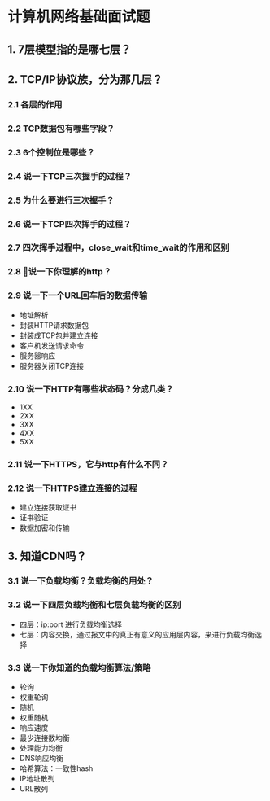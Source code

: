 # 计算机网络基础面试题
## 1. 7层模型指的是哪七层？
## 2. TCP/IP协议族，分为那几层？
### 2.1 各层的作用
### 2.2 TCP数据包有哪些字段？
### 2.3 6个控制位是哪些？
### 2.4 说一下TCP三次握手的过程？
### 2.5 为什么要进行三次握手？
### 2.6 说一下TCP四次挥手的过程？
### 2.7 四次挥手过程中，close_wait和time_wait的作用和区别
### 2.8 说一下你理解的http？
### 2.9 说一下一个URL回车后的数据传输
- 地址解析
- 封装HTTP请求数据包
- 封装成TCP包并建立连接
- 客户机发送请求命令
- 服务器响应
- 服务器关闭TCP连接
### 2.10 说一下HTTP有哪些状态码？分成几类？
- 1XX
- 2XX
- 3XX
- 4XX
- 5XX
### 2.11 说一下HTTPS，它与http有什么不同？
### 2.12 说一下HTTPS建立连接的过程
- 建立连接获取证书
- 证书验证
- 数据加密和传输
## 3. 知道CDN吗？
### 3.1 说一下负载均衡？负载均衡的用处？
### 3.2 说一下四层负载均衡和七层负载均衡的区别
- 四层：ip:port 进行负载均衡选择
- 七层：内容交换，通过报文中的真正有意义的应用层内容，来进行负载均衡选择
### 3.3 说一下你知道的负载均衡算法/策略
- 轮询
- 权重轮询
- 随机
- 权重随机
- 响应速度
- 最少连接数均衡
- 处理能力均衡
- DNS响应均衡
- 哈希算法：一致性hash
- IP地址散列
- URL散列
